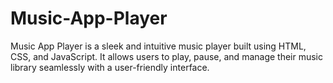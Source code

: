 # Music-App-Player
Music App Player is a sleek and intuitive music player built using HTML, CSS, and JavaScript. It allows users to play, pause, and manage their music library seamlessly with a user-friendly interface.
